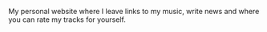 My personal website where I leave links to my music, write news and where you can rate my tracks for yourself.
